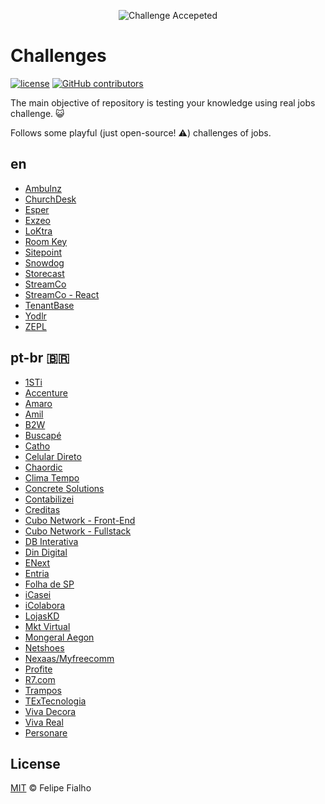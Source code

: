 <p align="center"><img src="https://cloud.githubusercontent.com/assets/3603793/23482593/669e9444-feae-11e6-9b6b-d1a53faf984a.png" alt="Challenge Accepeted"></p>

# Challenges

[![license](https://img.shields.io/github/license/LFeh/frontend-challenges.svg)](/LICENSE)
[![GitHub contributors](https://img.shields.io/github/contributors/LFeh/frontend-challenges.svg)](https://github.com/LFeh/frontend-challenges/graphs/contributors)

The main objective of repository is testing your knowledge using real jobs challenge. :smiley_cat:

Follows some playful (just open-source! :warning:) challenges of jobs.

## en

- [Ambulnz](https://github.com/AmbulnzLLC/frontend-challenge)
- [ChurchDesk](https://github.com/ChurchDesk/cd-challenge)
- [Esper](https://github.com/esperco/front-end-challenge)
- [Exzeo](https://github.com/exzeo/FrontEndChallenge)
- [LoKtra](https://github.com/Loktra/Front-End-Engineer)
- [Room Key](https://github.com/roomkey/front-end-code-challenge)
- [Sitepoint](https://github.com/sitepoint/frontend-test)
- [Snowdog](https://github.com/SnowdogApps/front-end-recruitment-test)
- [Storecast](https://github.com/storecast/frontend-challenge)
- [StreamCo](https://github.com/StreamCo/frontend-coding-challenge)
- [StreamCo - React](https://github.com/StreamCo/react-coding-challenge)
- [TenantBase](https://github.com/TenantBase/frontend-challenge)
- [Yodlr](https://github.com/yodlr/frontend-code-challenge)
- [ZEPL](https://github.com/ZEPL/front-end-challenge)

## pt-br 🇧🇷

- [1STi](https://github.com/1STi/desafio-frontend/blob/master/README.md)
- [Accenture](https://github.com/acnrecife/Front-End-Test-Interview)
- [Amaro](https://github.com/amarofashion/front-end-challenge)
- [Amil](https://github.com/DevAmil/frontend-test)
- [B2W](https://github.com/b2w-marketplace/code-challenge)
- [Buscapé](https://github.com/buscape-company/exercicios/tree/master/frontend)
- [Catho](https://github.com/catho/frontend-test)
- [Celular Direto](https://github.com/celular-direto/layout-front-end)
- [Chaordic](https://github.com/chaordic/frontend-intern-challenge)
- [Clima Tempo](https://github.com/climatempo/challenge-accepted)
- [Concrete Solutions](https://github.com/concretesolutions/recrutamento-fe)
- [Contabilizei](https://github.com/contabilizei/front-end-teste)
- [Creditas](https://github.com/Creditas/challenge/tree/master/frontend)
- [Cubo Network - Front-End](https://github.com/cubonetwork/frontend-challenge)
- [Cubo Network - Fullstack](https://github.com/cubonetwork/fullstack-challenge)
- [DB Interativa](https://github.com/dbrinterativa/desafio_frontend)
- [Din Digital](https://github.com/dindigital/teste-frontend-2017)
- [ENext](https://github.com/enextgroup/quero-trabalhar-na-enext)
- [Entria](https://github.com/entria/vagas/blob/master/challenge.md)
- [Folha de SP](https://github.com/FolhaSP/front-end-test)
- [iCasei](https://github.com/icasei/teste-front-end)
- [iColabora](https://github.com/iColabora/teste-front-end-developer)
- [LojasKD](https://github.com/lojaskd/frontend-challenge)
- [Mkt Virtual](https://github.com/mktvirtual/front-end-test-wordpress)
- [Mongeral Aegon](https://github.com/MongeralAegonDigital/front-end-trabalhe-na-mad)
- [Netshoes](https://github.com/netshoes/front-end-recruitment)
- [Nexaas/Myfreecomm](https://github.com/myfreecomm/desafio-design-01)
- [Profite](https://github.com/arthurgimenes/teste-profite)
- [R7.com](https://github.com/r7com/frontend-test)
- [Trampos](https://github.com/trampos/glowing-octo-batman)
- [TExTecnologia](https://github.com/TExTecnologia/teste-fullstack)
- [Viva Decora](https://github.com/vivadecora/projeto-vaga-front-end-nao-fazer-fork)
- [Viva Real](https://github.com/vivareal/code-challenge/blob/master/frontend.md)
- [Personare](https://github.com/Personare/front-end-challenge)

## License

[MIT](/LICENSE) &copy; Felipe Fialho 

